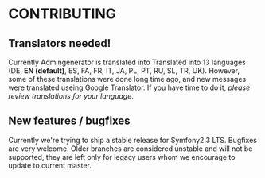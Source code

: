 # CONTRIBUTING

## Translators needed!

Currently Admingenerator is translated into Translated into 13 languages (DE, 
**EN (default)**, ES, FA, FR, IT, JA, PL, PT, RU, SL, TR, UK). However, some of 
these translations were done long time ago, and new messages were translated 
useing Google Translator. If you have time to do it, *please review translations
for your language*.

## New features / bugfixes

Currently we're trying to ship a stable release for Symfony2.3 LTS. Bugfixes are 
very welcome. Older branches are considered unstable and will not be supported, 
they are left only for legacy users whom we encourage to update to current master.